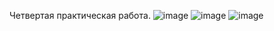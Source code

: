 Четвертая практическая работа.
![image](https://github.com/fzisher/work23042024/assets/152110425/3b038521-5f5a-41f9-8bdc-0ff1086fc4a5)
![image](https://github.com/fzisher/work23042024/assets/152110425/99af524f-3225-4648-ac55-fda01b8b48bc)
![image](https://github.com/fzisher/work23042024/assets/152110425/3168a7a2-3d86-4c24-83ff-623e36950ada)
